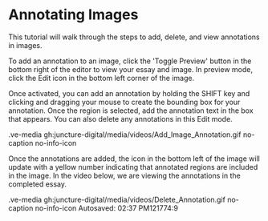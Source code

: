 # Annotating Images

This tutorial will walk through the steps to add, delete, and view annotations in images.

To add an annotation to an image, click the 'Toggle Preview' button in the bottom right of the editor to view your essay and image. In preview mode, click the Edit icon in the bottom left corner of the image.

Once activated, you can add an annotation by holding the SHIFT key and clicking and dragging your mouse to create the bounding box for your annotation. Once the region is selected, add the annotation text in the box that appears. You can also delete any annotations in this Edit mode.

.ve-media gh:juncture-digital/media/videos/Add_Image_Annotation.gif no-caption no-info-icon

Once the annotations are added, the icon in the bottom left of the image will update with a yellow number indicating that annotated regions are included in the image. In the video below, we are viewing the annotations in the completed essay.

.ve-media gh:juncture-digital/media/videos/Delete_Annotation.gif no-caption no-info-icon
Autosaved: 02:37 PM121774:9
